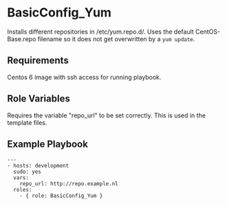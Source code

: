 BasicConfig_Yum
=========

Installs different repositories in /etc/yum.repo.d/. Uses the default CentOS-Base.repo filename so it does not get overwritten by a `yum update`.

Requirements
------------

Centos 6 image with ssh access for running playbook. 

Role Variables
--------------

Requires the variable "repo_url" to be set correctly. This is used in the template files.

Example Playbook
----------------

    ---
    - hosts: development
      sudo: yes
      vars:
        repo_url: http://repo.example.nl
      roles:
        - { role: BasicConfig_Yum }

